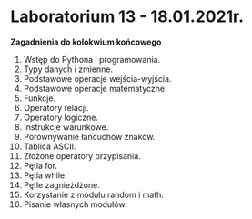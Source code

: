 # Laboratorium 13 - 18.01.2021r.

__Zagadnienia do kolokwium końcowego__

1. Wstęp do Pythona i programowania.
2. Typy danych i zmienne.
3. Podstawowe operacje wejścia-wyjścia.
4. Podstawowe operacje matematyczne.
5. Funkcje.
6. Operatory relacji.
7. Operatory logiczne.
8. Instrukcje warunkowe.
9. Porównywanie łańcuchów znaków.
10. Tablica ASCII.
11. Złożone operatory przypisania.
12. Pętla for.
13. Pętla while.
14. Pętle zagnieżdżone.
15. Korzystanie z modułu random i math.
16. Pisanie własnych modułów.

